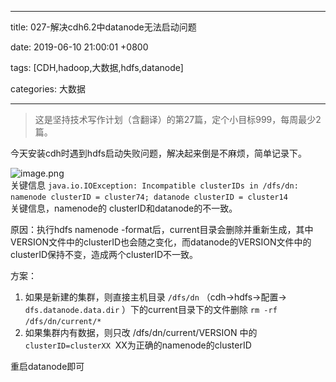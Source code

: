 
---

title: 027-解决cdh6.2中datanode无法启动问题

date: 2019-06-10 21:00:01 +0800

tags: [CDH,hadoop,大数据,hdfs,datanode]

categories: 大数据

---

> 这是坚持技术写作计划（含翻译）的第27篇，定个小目标999，每周最少2篇。


今天安装cdh时遇到hdfs启动失败问题，解决起来倒是不麻烦，简单记录下。

<!-- more -->

![image.png](https://cdn.nlark.com/yuque/0/2019/png/226273/1560907215000-3fe2af8a-139e-4fc6-ae67-1abb7d5e19e7.png#align=left&display=inline&height=767&name=image.png&originHeight=767&originWidth=1596&size=260810&status=done&width=1596)<br />关键信息 `java.io.IOException: Incompatible clusterIDs in /dfs/dn: namenode clusterID = cluster74; datanode clusterID = cluster14` <br />关键信息，namenode的 clusterID和datanode的不一致。

原因：执行hdfs namenode -format后，current目录会删除并重新生成，其中VERSION文件中的clusterID也会随之变化，而datanode的VERSION文件中的clusterID保持不变，造成两个clusterID不一致。

方案：

1. 如果是新建的集群，则直接主机目录 `/dfs/dn` （cdh->hdfs->配置-> `dfs.datanode.data.dir` ）下的current目录下的文件删除 `rm -rf /dfs/dn/current/*` 
1. 如果集群内有数据，则只改 /dfs/dn/current/VERSION 中的 `clusterID=clusterXX`  XX为正确的namenode的clusterID

重启datanode即可

